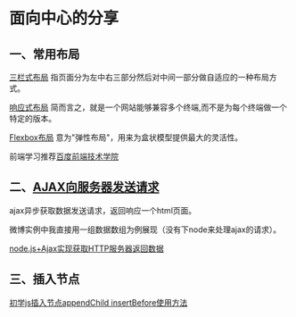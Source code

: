 # 面向中心的分享

## 一、常用布局

[三栏式布局](http://www.open-open.com/lib/view/open1481182965625.html) 指页面分为左中右三部分然后对中间一部分做自适应的一种布局方式。

[响应式布局](http://blog.csdn.net/redguy_anluo/article/details/51353235)
简而言之，就是一个网站能够兼容多个终端,而不是为每个终端做一个特定的版本。

[Flexbox布局](http://www.ruanyifeng.com/blog/2015/07/flex-grammar.html?utm_source=tuicool)
意为"弹性布局"，用来为盒状模型提供最大的灵活性。

前端学习推荐[百度前端技术学院](http://ife.baidu.com/)

## 二、[AJAX向服务器发送请求](http://www.w3school.com.cn/ajax/ajax_xmlhttprequest_send.asp)
ajax异步获取数据发送请求，返回响应一个html页面。

微博实例中我直接用一组数据数组为例展现（没有下node来处理ajax的请求）。

[node.js+Ajax实现获取HTTP服务器返回数据](http://www.jb51.net/article/57874.htm)

## 三、插入节点
[初学js插入节点appendChild insertBefore使用方法](http://www.jb51.net/article/27604.htm)